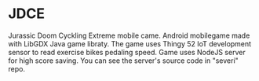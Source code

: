 # JDCE
Jurassic Doom Cyckling Extreme mobile came.
Android mobilegame made with LibGDX Java game libraty. 
The game uses Thingy 52 IoT development sensor to read exercise bikes pedaling speed.
Game uses NodeJS server for high score saving. You can see the server's source code in "severi" repo. 
